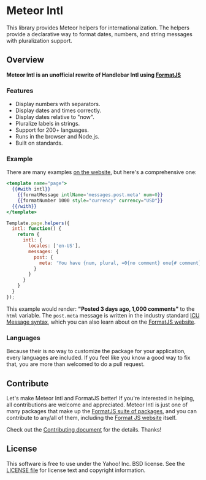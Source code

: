 Meteor Intl
===================

This library provides Meteor helpers for internationalization. The helpers provide a declarative way to format dates, numbers, and string messages with pluralization support.

Overview
--------

**Meteor Intl is an unofficial rewrite of Handlebar Intl using [FormatJS][]**

### Features

- Display numbers with separators.
- Display dates and times correctly.
- Display dates relative to "now".
- Pluralize labels in strings.
- Support for 200+ languages.
- Runs in the browser and Node.js.
- Built on standards.

### Example

There are many examples [on the website][FormatJS], but here's a comprehensive one:

```handlebars
<template name="page">
  {{#with intl}}
    {{formatMessage intlName='messages.post.meta' num=0}}
    {{formatNumber 1000 style="currency" currency="USD"}}
  {{/with}}
</template>
```

```js
Template.page.helpers({
  intl: function() {
    return {
      intl: {
        locales: ['en-US'],
        messages: {
          post: {
            meta: 'You have {num, plural, =0{no comment} one{# comment} other{# comments}}'
          }
        }
      }
    }
  }
});
```

This example would render: **"Posted 3 days ago, 1,000 comments"** to the `html` variable. The `post.meta` message is written in the industry standard [ICU Message syntax][], which you can also learn about on the [FormatJS website][FormatJS].

### Languages
Because their is no way to customize the package for your application, every languages are included. If you feel like you know a good way to fix that, you are more than welcomed to do a pull request.

Contribute
----------

Let's make Meteor Intl and FormatJS better! If you're interested in helping, all contributions are welcome and appreciated. Meteor Intl is just one of many packages that make up the [FormatJS suite of packages][FormatJS GitHub], and you can contribute to any/all of them, including the [Format JS website][FormatJS] itself.

Check out the [Contributing document][CONTRIBUTING] for the details. Thanks!


License
-------

This software is free to use under the Yahoo! Inc. BSD license.
See the [LICENSE file][LICENSE] for license text and copyright information.


[FormatJS]: http://formatjs.io/
[FormatJS GitHub]: http://formatjs.io/github/
[ICU Message syntax]: http://formatjs.io/guide/#messageformat-syntax
[CONTRIBUTING]: https://github.com/eXon/meteor-intl/blob/master/CONTRIBUTING.md
[LICENSE]: https://github.com/eXon/meteor-intl/blob/master/LICENSE